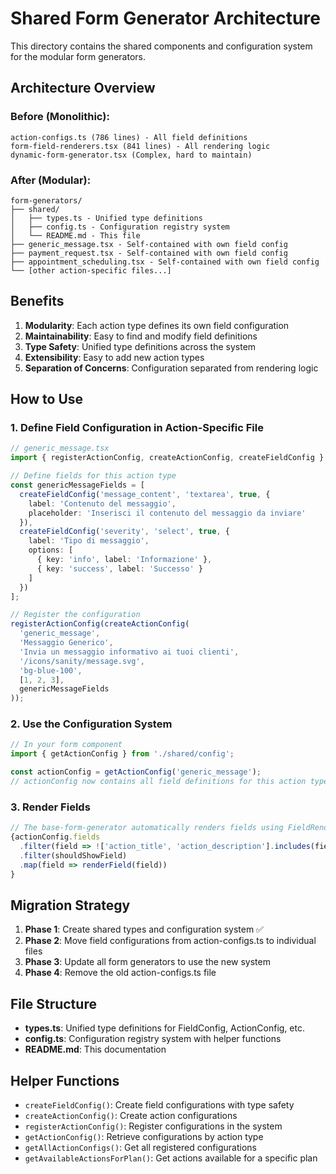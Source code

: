 # Shared Form Generator Architecture

This directory contains the shared components and configuration system for the modular form generators.

## Architecture Overview

### Before (Monolithic):
```
action-configs.ts (786 lines) - All field definitions
form-field-renderers.tsx (841 lines) - All rendering logic
dynamic-form-generator.tsx (Complex, hard to maintain)
```

### After (Modular):
```
form-generators/
├── shared/
│   ├── types.ts - Unified type definitions
│   ├── config.ts - Configuration registry system
│   └── README.md - This file
├── generic_message.tsx - Self-contained with own field config
├── payment_request.tsx - Self-contained with own field config
├── appointment_scheduling.tsx - Self-contained with own field config
└── [other action-specific files...]
```

## Benefits

1. **Modularity**: Each action type defines its own field configuration
2. **Maintainability**: Easy to find and modify field definitions
3. **Type Safety**: Unified type definitions across the system
4. **Extensibility**: Easy to add new action types
5. **Separation of Concerns**: Configuration separated from rendering logic

## How to Use

### 1. Define Field Configuration in Action-Specific File

```typescript
// generic_message.tsx
import { registerActionConfig, createActionConfig, createFieldConfig } from './shared/config';

// Define fields for this action type
const genericMessageFields = [
  createFieldConfig('message_content', 'textarea', true, {
    label: 'Contenuto del messaggio',
    placeholder: 'Inserisci il contenuto del messaggio da inviare'
  }),
  createFieldConfig('severity', 'select', true, {
    label: 'Tipo di messaggio',
    options: [
      { key: 'info', label: 'Informazione' },
      { key: 'success', label: 'Successo' }
    ]
  })
];

// Register the configuration
registerActionConfig(createActionConfig(
  'generic_message',
  'Messaggio Generico',
  'Invia un messaggio informativo ai tuoi clienti',
  '/icons/sanity/message.svg',
  'bg-blue-100',
  [1, 2, 3],
  genericMessageFields
));
```

### 2. Use the Configuration System

```typescript
// In your form component
import { getActionConfig } from './shared/config';

const actionConfig = getActionConfig('generic_message');
// actionConfig now contains all field definitions for this action type
```

### 3. Render Fields

```typescript
// The base-form-generator automatically renders fields using FieldRenderer
{actionConfig.fields
  .filter(field => !['action_title', 'action_description'].includes(field.name))
  .filter(shouldShowField)
  .map(field => renderField(field))
}
```

## Migration Strategy

1. **Phase 1**: Create shared types and configuration system ✅
2. **Phase 2**: Move field configurations from action-configs.ts to individual files
3. **Phase 3**: Update all form generators to use the new system
4. **Phase 4**: Remove the old action-configs.ts file

## File Structure

- **types.ts**: Unified type definitions for FieldConfig, ActionConfig, etc.
- **config.ts**: Configuration registry system with helper functions
- **README.md**: This documentation

## Helper Functions

- `createFieldConfig()`: Create field configurations with type safety
- `createActionConfig()`: Create action configurations
- `registerActionConfig()`: Register configurations in the system
- `getActionConfig()`: Retrieve configurations by action type
- `getAllActionConfigs()`: Get all registered configurations
- `getAvailableActionsForPlan()`: Get actions available for a specific plan
